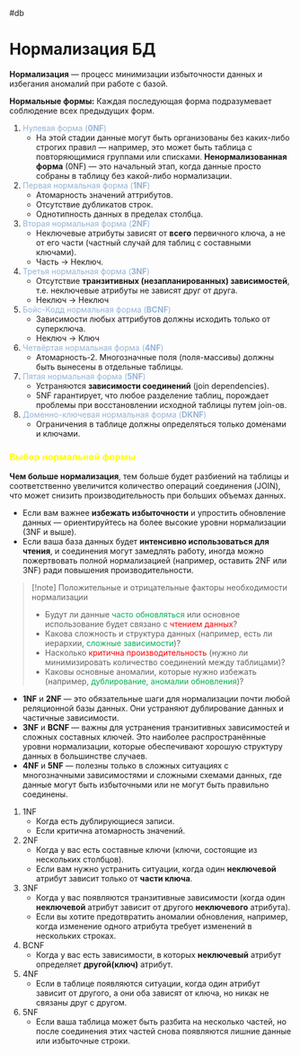 #db

# Нормализация БД

**Нормализация**  — процесс минимизации избыточности данных и избегания аномалий при работе с базой. 

**Нормальные формы:**
Каждая последующая форма подразумевает соблюдение всех предыдущих форм.

1. <font color="#95b3d7">Нулевая форма (**0NF**)</font>
	- На этой стадии данные могут быть организованы без каких-либо строгих правил — например, это может быть таблица с повторяющимися группами или списками. **Ненормализованная форма** (0NF) — это начальный этап, когда данные просто собраны в таблицу без какой-либо нормализации.
2. <font color="#95b3d7">Первая нормальная форма (**1NF**)</font>
	- Атомарность значений аттрибутов.
	- Отсутствие дубликатов строк.
	- Однотипность данных в пределах столбца.
3. <font color="#95b3d7">Вторая нормальная форма (**2NF**)</font>
	- Неключевые атрибуты зависят от **всего** первичного ключа, а не от его части (частный случай для таблиц с составными ключами).
	- Часть -> Неключ.
4. <font color="#95b3d7">Третья нормальная форма (**3NF**)</font>
	- Отсутствие **транзитивных (незапланированных) зависимостей**, т.е. неключевые атрибуты не зависят друг от друга.
	- Неключ -> Неключ
5. <font color="#95b3d7">Бойс-Кодд нормальная форма (**BCNF**)</font>
	- Зависимости любых аттрибутов должны исходить только от суперключа.
	- Неключ -> Ключ
6. <font color="#95b3d7">Четвёртая нормальная форма (**4NF**)</font>
	- Атомарность-2. Многозначные поля (поля-массивы) должны быть вынесены в отдельные таблицы.
7. <font color="#95b3d7">Пятая нормальная форма (**5NF**)</font>
	- Устраняются **зависимости соединений** (join dependencies).
	- 5NF гарантирует, что любое разделение таблиц, порождает проблемы при восстановлении исходной таблицы путем join-ов.
8. <font color="#95b3d7">Доменно-ключевая нормальная форма (**DKNF**)</font>
	- Ограничения в таблице должны определяться только доменами и ключами.

### <font color="#ffff00">Выбор нормальной формы</font>

**Чем больше нормализация**, тем больше будет разбиений на таблицы и соответственно увеличится количество операций соединения (JOIN), что может снизить производительность при больших объемах данных.
- Если вам важнее **избежать избыточности** и упростить обновление данных — ориентируйтесь на более высокие уровни нормализации (3NF и выше).
- Если ваша база данных будет **интенсивно использоваться для чтения**, и соединения могут замедлять работу, иногда можно пожертвовать полной нормализацией (например, оставить 2NF или 3NF) ради повышения производительности.

> [!note] Положительные и отрицательные факторы необходимости нормализации
> - Будут ли данные <font color="#00b050">часто обновляться</font> или основное использование будет связано с <font color="#ff0000">чтением данных</font>?
> - Какова сложность и структура данных (например, есть ли иерархии, <font color="#00b050">сложные зависимости</font>)?
> - Насколько <font color="#ff0000">критична производительность</font> (нужно ли минимизировать количество соединений между таблицами)?
> - Каковы основные аномалии, которые нужно избежать (например, <font color="#00b050">дублирование, аномалии обновления</font>)?

- **1NF** и **2NF** — это обязательные шаги для нормализации почти любой реляционной базы данных. Они устраняют дублирование данных и частичные зависимости.
- **3NF** и **BCNF** — важны для устранения транзитивных зависимостей и сложных составных ключей. Это наиболее распространённые уровни нормализации, которые обеспечивают хорошую структуру данных в большинстве случаев.
- **4NF** и **5NF** — полезны только в сложных ситуациях с многозначными зависимостями и сложными схемами данных, где данные могут быть избыточными или не могут быть правильно соединены.

1. 1NF
	- Когда есть дублирующиеся записи.
	- Если критична атомарность значений.
2. 2NF
	- Когда у вас есть составные ключи (ключи, состоящие из нескольких столбцов).
	- Если вам нужно устранить ситуации, когда один **неключевой** атрибут зависит только от **части ключа**. 
3. 3NF
	- Когда у вас появляются транзитивные зависимости (когда один **неключевой** атрибут зависит от другого **неключевого** атрибута).
	- Если вы хотите предотвратить аномалии обновления, например, когда изменение одного атрибута требует изменений в нескольких строках.
4. BCNF
	- Когда у вас есть зависимости, в которых **неключевый** атрибут определяет **другой(ключ)** атрибут. 
5. 4NF
	- Если в таблице появляются ситуации, когда один атрибут зависит от другого, а они оба зависят от ключа, но никак не связаны друг с другом.
6. 5NF
	- Если ваша таблица может быть разбита на несколько частей, но после соединения этих частей снова появляются лишние данные или избыточные строки.
